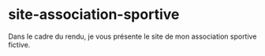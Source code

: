 # site-association-sportive
Dans le cadre du rendu, je vous présente le site de mon association sportive fictive. 
